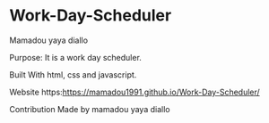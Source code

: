 # Work-Day-Scheduler
Mamadou yaya diallo

Purpose: It is a work day scheduler.

Built With html, css and javascript.

Website https:https://mamadou1991.github.io/Work-Day-Scheduler/

Contribution Made by mamadou yaya diallo
